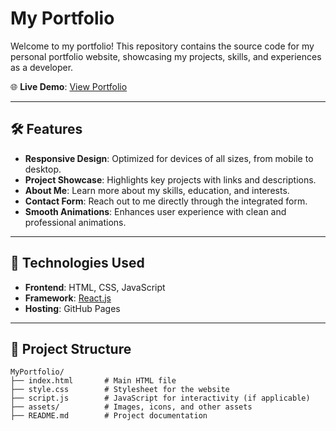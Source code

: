 # My Portfolio

Welcome to my portfolio! This repository contains the source code for my personal portfolio website, showcasing my projects, skills, and experiences as a developer.

🌐 **Live Demo**: [View Portfolio](https://himanshusabale.github.io/MyPortfolio/)

---

## 🛠️ Features

- **Responsive Design**: Optimized for devices of all sizes, from mobile to desktop.
- **Project Showcase**: Highlights key projects with links and descriptions.
- **About Me**: Learn more about my skills, education, and interests.
- **Contact Form**: Reach out to me directly through the integrated form.
- **Smooth Animations**: Enhances user experience with clean and professional animations.

---

## 🚀 Technologies Used

- **Frontend**: HTML, CSS, JavaScript
- **Framework**: [React.js](https://reactjs.org/) 
- **Hosting**: GitHub Pages

---

## 📂 Project Structure

```plaintext
MyPortfolio/
├── index.html       # Main HTML file
├── style.css        # Stylesheet for the website
├── script.js        # JavaScript for interactivity (if applicable)
├── assets/          # Images, icons, and other assets
├── README.md        # Project documentation
